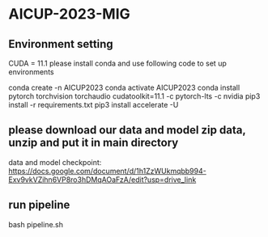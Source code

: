 # AICUP-2023-MIG
## Environment setting
CUDA = 11.1
please install conda and use following code to set up environments

conda create -n AICUP2023
conda activate AICUP2023
conda install pytorch torchvision torchaudio cudatoolkit=11.1 -c pytorch-lts -c nvidia
pip3 install -r requirements.txt
pip3 install accelerate -U

## please download our data and model zip data, unzip and put it in main directory
data and model checkpoint: https://docs.google.com/document/d/1h1ZzWUkmqbb994-Exv9vkVZihn6VP8ro3hDMqAOaFzA/edit?usp=drive_link

## run pipeline
bash pipeline.sh

